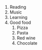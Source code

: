 1. Reading
2. Music
3. Learning
4. Good food
    1. Pizza
    2. Pasta
    3. Red wine
    4. Chocolate
